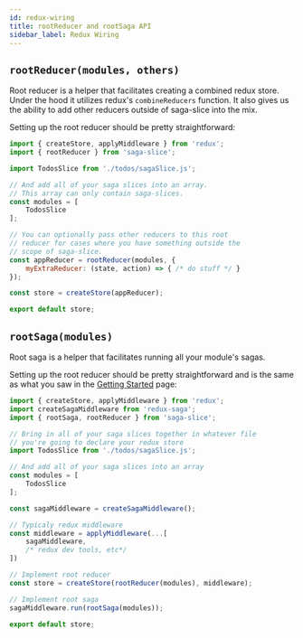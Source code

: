 ```yaml
---
id: redux-wiring
title: rootReducer and rootSaga API
sidebar_label: Redux Wiring
---
```


## `rootReducer(modules, others)`

Root reducer is a helper that facilitates creating a combined redux store. Under the hood it utilizes redux's `combineReducers` function. It also gives us the ability to add other reducers outside of saga-slice into the mix.

Setting up the root reducer should be pretty straightforward:

```javascript
import { createStore, applyMiddleware } from 'redux';
import { rootReducer } from 'saga-slice';

import TodosSlice from './todos/sagaSlice.js';

// And add all of your saga slices into an array.
// This array can only contain saga-slices.
const modules = [
    TodosSlice
];

// You can optionally pass other reducers to this root
// reducer for cases where you have something outside the
// scope of saga-slice.
const appReducer = rootReducer(modules, {
    myExtraReducer: (state, action) => { /* do stuff */ }
});

const store = createStore(appReducer);

export default store;
```


## `rootSaga(modules)`

Root saga is a helper that facilitates running all your module's sagas.

Setting up the root reducer should be pretty straightforward and is the same as what you saw in the [Getting Started](/docs/getting-started) page:

```javascript
import { createStore, applyMiddleware } from 'redux';
import createSagaMiddleware from 'redux-saga';
import { rootSaga, rootReducer } from 'saga-slice';

// Bring in all of your saga slices together in whatever file
// you're going to declare your redux store
import TodosSlice from './todos/sagaSlice.js';

// And add all of your saga slices into an array
const modules = [
    TodosSlice
];

const sagaMiddleware = createSagaMiddleware();

// Typicaly redux middleware
const middleware = applyMiddleware(...[
    sagaMiddleware,
    /* redux dev tools, etc*/
])

// Implement root reducer
const store = createStore(rootReducer(modules), middleware);

// Implement root saga
sagaMiddleware.run(rootSaga(modules));

export default store;
```
